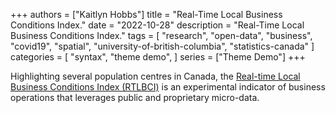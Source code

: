 +++
authors = ["Kaitlyn Hobbs"]
title = "Real-Time Local Business Conditions Index."
date = "2022-10-28"
description = "Real-Time Local Business Conditions Index."
tags = [
    "research",
    "open-data",
    "business",
    "covid19",
    "spatial",
    "university-of-british-columbia",
    "statistics-canada"
]
categories = [
    "syntax",
    "theme demo",
]
series = ["Theme Demo"]
+++

Highlighting several population centres in Canada, the [Real-time Local Business Conditions Index (RTLBCI)](https://www150.statcan.gc.ca/n1/pub/71-607-x/71-607-x2021017-eng.htm) is an experimental indicator of business operations that leverages public and proprietary micro-data.
